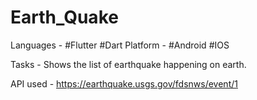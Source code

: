 # Earth_Quake

Languages - #Flutter #Dart 
Platform - #Android #IOS

Tasks - Shows the list of earthquake happening on earth.

API used - https://earthquake.usgs.gov/fdsnws/event/1

